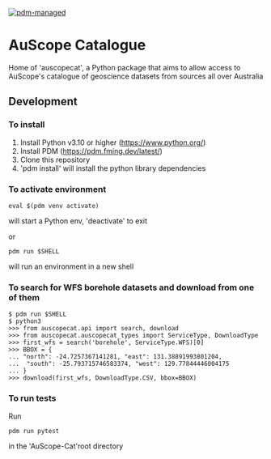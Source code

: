 [![pdm-managed](https://img.shields.io/endpoint?url=https%3A%2F%2Fcdn.jsdelivr.net%2Fgh%2Fpdm-project%2F.github%2Fbadge.json)](https://pdm-project.org)
# AuScope Catalogue
Home of 'auscopecat', a Python package that aims to allow access to AuScope's catalogue of geoscience datasets from sources all over Australia

## Development

### To install

1. Install Python v3.10 or higher (https://www.python.org/)
2. Install PDM (https://pdm.fming.dev/latest/)
3. Clone this repository
4. 'pdm install' will install the python library dependencies

### To activate environment

```
eval $(pdm venv activate)
```
will start a Python env, 'deactivate' to exit

or

```
pdm run $SHELL
```
will run an environment in a new shell

### To search for WFS borehole datasets and download from one of them

```
$ pdm run $SHELL
$ python3
>>> from auscopecat.api import search, download
>>> from auscopecat.auscopecat_types import ServiceType, DownloadType
>>> first_wfs = search('borehole', ServiceType.WFS)[0]
>>> BBOX = {
... "north": -24.7257367141281, "east": 131.38891993801204,
...  "south": -25.793715746583374, "west": 129.77844446004175
... }
>>> download(first_wfs, DownloadType.CSV, bbox=BBOX)
```

### To run tests

Run
```
pdm run pytest
```
in the 'AuScope-Cat'root directory


